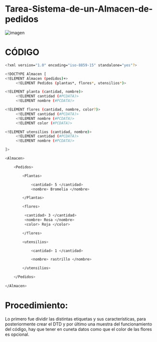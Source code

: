 # Tarea-Sistema-de-un-Almacen-de-pedidos

![imagen](https://user-images.githubusercontent.com/91153605/136595952-38ef4858-283c-410c-b0b9-fd6efc8cf22c.png)


# CÓDIGO

```bash
<?xml version="1.0" encoding="iso-8859-15" standalone="yes"?>

<!DOCTYPE Almacen [
<!ELEMENT Almacen (pedidos)+>
	 <!ELEMENT Pedidos (plantas*, flores*, utensilios*)>

<!ELEMENT planta (cantidad, nombre)>
	 <!ELEMENT cantidad (#PCDATA)>
	 <!ELEMENT nombre (#PCDATA)>

<!ELEMENT flores (cantidad, nombre, color?)>
	 <!ELEMENT cantidad (#PCDATA)>
	 <!ELEMENT nombre (#PCDATA)>
	 <!ELEMENT color (#PCDATA)>

<!ELEMENT utensilios (cantidad, nombre)>
	 <!ELEMENT cantidad (#PCDATA)>
	 <!ELEMENT nombre (#PCDATA)>

]>

<Almacen>

	<Pedidos>

		<Plantas>

			<cantidad> 5 </cantidad>
			<nombre> Bromelia </nombre>

		</Plantas>

		<flores> 

	 	 <cantidad> 3 </cantidad>
		 <nombre> Rosa </nombre>
		 <color> Roja </color>

		</flores>

		<utensilios> 

			<cantidad> 1 </cantidad>

			<nombre> rastrillo </nombre>

		</utensilios>

	</Pedidos>
	
</Almacen>

```
#
# Procedimiento: 
Lo primero fue dividir las distintas etiquetas y sus características, para posteriormente crear el DTD y por último una muestra del funcionamiento del código, hay que tener en cuneta datos como que el color de las flores es opcional. 
